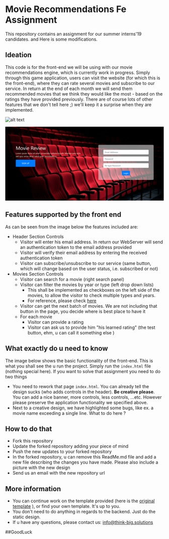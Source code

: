 # Movie Recommendations Fe Assignment
This repository contains an assignment for our summer interns'19 candidates.
and Here is some modifications.

## Ideation 
This code is for the front-end we will be using with our movie recommendations 
engine, which is currently work in progress. Simply through this game application, 
users can visit the website (for which this is the front-end), where they can 
rate several movies and subscribe to our service. In return at the end of each 
month we will send them recommended movies that we think they would like the 
most - based on the ratings they have provided previously. There are of course 
lots of other features that we don't tell here ;) we'll keep it a surprise when 
they are implemented. 

![alt text](img.png)

![alt text](img1.png)


## Features supported by the front end 
As can be seen from the image below the features included are: 
 - Header Section Controls
   - Visitor will enter his email address. In return our WebServer will send an authentication token to the email address provided
   - Visitor will verify their email address by entering the received authentication token 
   - Visitor can subscribe/unsubscribe to our service (same button, which will change based on the user status, i.e. subscribed or not)
 - Movies Section Controls 
   - Visitor can search for a movie (right search panel)
   - Visitor can filter the movies by year or type (left drop down lists)
     - This shall be implemented as checkboxes on the left side of the movies, to allow the visitor to check multiple types and years. 
     - For reference, please check [here](https://egypt.souq.com/eg-en/mobile/s/?page=1)
   - Visitor can get the next batch of movies. We are not including that button in the page, you decide where is best place to have it 
   - For each movie
     - Visitor can provide a rating 
     - Visitor can ask us to provide him "his learned rating" (the test button, ehm, u can call it something else )

## What exactly do u need to know 
The image below shows the basic functionality of the front-end. This is what you shall see the u run the project. Simply run the ```index.html``` file (nothing special here). 
If you want to solve that assignment you need to do two things 
 - You need to rework that page ```index.html```. You can already tell the design sucks (who adds controls in the header). 
 **Be creative please**. You can add a nice banner, more controls, less controls, ...etc. However please preserve the application functionality we specified above. 
 - Next to a creative design, we have highlighted some bugs, like ex. a movie name exceeding a single line. What to do here ? 

## How to do that
 - Fork this repository
 - Update the forked repository adding your piece of mind 
 - Push the new updates to your forked repository 
 - In the forked repository, u can remove this ReadMe.md file and add a new 
 file describing the changes you have made. Please also include a picture with 
 the new design 
 - Send us an email with the new repository url 
 
## More information 
  - You can continue work on the template provided (here is the [original template](https://www.themezy.com/demos/10-movie-reviews-responsive-template) ), or find your own template. It's up to you.
  - You don't need to do anything in regards to the backend. Just do the static design. 
  - If u have any questions, please contact us: info@think-big.solutions
  

##GoodLuck
